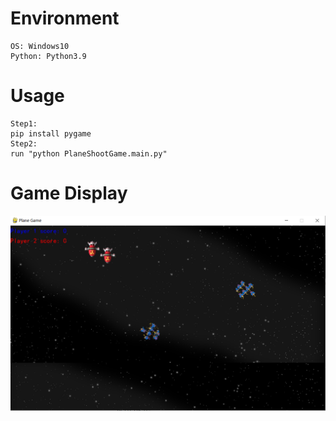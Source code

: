 

# Environment
```
OS: Windows10
Python: Python3.9
```

# Usage
```
Step1:
pip install pygame
Step2:
run "python PlaneShootGame.main.py"
```

# Game Display
![test_image](https://github.com/wendyxz/Project/blob/main/A_PlaneShootGame/resources/images/test_run.PNG)
